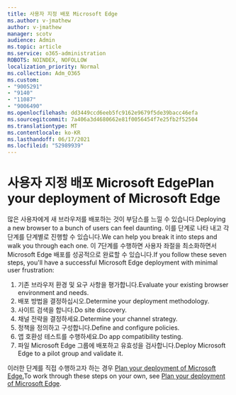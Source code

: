 ```yaml
---
title: 사용자 지정 배포 Microsoft Edge
ms.author: v-jmathew
author: v-jmathew
manager: scotv
audience: Admin
ms.topic: article
ms.service: o365-administration
ROBOTS: NOINDEX, NOFOLLOW
localization_priority: Normal
ms.collection: Adm_O365
ms.custom:
- "9005291"
- "9140"
- "11087"
- "9006490"
ms.openlocfilehash: dd3449ccd6eeb5fc9162e9679f5de39bacc46efa
ms.sourcegitcommit: 7a406a3d4680662e81f0056454f7e25fb2f52504
ms.translationtype: MT
ms.contentlocale: ko-KR
ms.lasthandoff: 06/17/2021
ms.locfileid: "52989939"
---
```

# <a name="plan-your-deployment-of-microsoft-edge"></a><span data-ttu-id="08954-102">사용자 지정 배포 Microsoft Edge</span><span class="sxs-lookup"><span data-stu-id="08954-102">Plan your deployment of Microsoft Edge</span></span>

<span data-ttu-id="08954-103">많은 사용자에게 새 브라우저를 배포하는 것이 부담스를 느낄 수 있습니다.</span><span class="sxs-lookup"><span data-stu-id="08954-103">Deploying a new browser to a bunch of users can feel daunting.</span></span> <span data-ttu-id="08954-104">이를 단계로 나타 내고 각 단계를 단계별로 진행할 수 있습니다.</span><span class="sxs-lookup"><span data-stu-id="08954-104">We can help you break it into steps and walk you through each one.</span></span> <span data-ttu-id="08954-105">이 7단계를 수행하면 사용자 좌절을 최소화하면서 Microsoft Edge 배포를 성공적으로 완료할 수 있습니다.</span><span class="sxs-lookup"><span data-stu-id="08954-105">If you follow these seven steps, you'll have a successful Microsoft Edge deployment with minimal user frustration:</span></span>

1. <span data-ttu-id="08954-106">기존 브라우저 환경 및 요구 사항을 평가합니다.</span><span class="sxs-lookup"><span data-stu-id="08954-106">Evaluate your existing browser environment and needs.</span></span>
2. <span data-ttu-id="08954-107">배포 방법을 결정하십시오.</span><span class="sxs-lookup"><span data-stu-id="08954-107">Determine your deployment methodology.</span></span>
3. <span data-ttu-id="08954-108">사이트 검색을 합니다.</span><span class="sxs-lookup"><span data-stu-id="08954-108">Do site discovery.</span></span>
4. <span data-ttu-id="08954-109">채널 전략을 결정하세요.</span><span class="sxs-lookup"><span data-stu-id="08954-109">Determine your channel strategy.</span></span>
5. <span data-ttu-id="08954-110">정책을 정의하고 구성합니다.</span><span class="sxs-lookup"><span data-stu-id="08954-110">Define and configure policies.</span></span>
6. <span data-ttu-id="08954-111">앱 호환성 테스트를 수행하세요.</span><span class="sxs-lookup"><span data-stu-id="08954-111">Do app compatibility testing.</span></span>
7. <span data-ttu-id="08954-112">파일 Microsoft Edge 그룹에 배포하고 유효성을 검사합니다.</span><span class="sxs-lookup"><span data-stu-id="08954-112">Deploy Microsoft Edge to a pilot group and validate it.</span></span>

<span data-ttu-id="08954-113">이러한 단계를 직접 수행하고자 하는 경우 [Plan your deployment of Microsoft Edge.](https://go.microsoft.com/fwlink/?linkid=2129990)</span><span class="sxs-lookup"><span data-stu-id="08954-113">To work through these steps on your own, see [Plan your deployment of Microsoft Edge](https://go.microsoft.com/fwlink/?linkid=2129990).</span></span>
